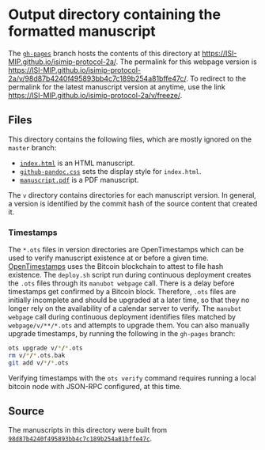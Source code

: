 # Output directory containing the formatted manuscript

The [`gh-pages`](https://github.com/ISI-MIP/isimip-protocol-2a/tree/gh-pages) branch hosts the contents of this directory at https://ISI-MIP.github.io/isimip-protocol-2a/.
The permalink for this webpage version is https://ISI-MIP.github.io/isimip-protocol-2a/v/98d87b4240f495893bb4c7c189b254a81bffe47c/.
To redirect to the permalink for the latest manuscript version at anytime, use the link https://ISI-MIP.github.io/isimip-protocol-2a/v/freeze/.

## Files

This directory contains the following files, which are mostly ignored on the `master` branch:

+ [`index.html`](index.html) is an HTML manuscript.
+ [`github-pandoc.css`](github-pandoc.css) sets the display style for `index.html`.
+ [`manuscript.pdf`](manuscript.pdf) is a PDF manuscript.

The `v` directory contains directories for each manuscript version.
In general, a version is identified by the commit hash of the source content that created it.

### Timestamps

The `*.ots` files in version directories are OpenTimestamps which can be used to verify manuscript existence at or before a given time.
[OpenTimestamps](https://opentimestamps.org/) uses the Bitcoin blockchain to attest to file hash existence.
The `deploy.sh` script run during continuous deployment creates the `.ots` files through its `manubot webpage` call.
There is a delay before timestamps get confirmed by a Bitcoin block.
Therefore, `.ots` files are initially incomplete and should be upgraded at a later time, so that they no longer rely on the availability of a calendar server to verify.
The `manubot webpage` call during continuous deployment identifies files matched by `webpage/v/**/*.ots` and attempts to upgrade them.
You can also manually upgrade timestamps, by running the following in the `gh-pages` branch:

```sh
ots upgrade v/*/*.ots
rm v/*/*.ots.bak
git add v/*/*.ots
```

Verifying timestamps with the `ots verify` command requires running a local bitcoin node with JSON-RPC configured, at this time.

## Source

The manuscripts in this directory were built from
[`98d87b4240f495893bb4c7c189b254a81bffe47c`](https://github.com/ISI-MIP/isimip-protocol-2a/commit/98d87b4240f495893bb4c7c189b254a81bffe47c).
